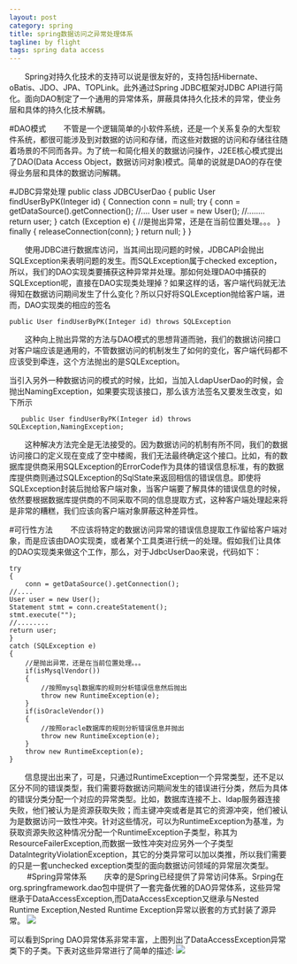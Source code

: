 ```yaml
---
layout: post
category: spring
title: spring数据访问之异常处理体系
tagline: by flight
tags: spring data access
---
```

　　Spring对持久化技术的支持可以说是很友好的，支持包括Hibernate、oBatis、JDO、JPA、TOPLink。此外通过Spring JDBC框架对JDBC API进行简化。面向DAO制定了一个通用的异常体系，屏蔽具体持久化技术的异常，使业务层和具体的持久化技术解耦。

<!--more-->

#DAO模式
　　不管是一个逻辑简单的小软件系统，还是一个关系复杂的大型软件系统，都很可能涉及到对数据的访问和存储，而这些对数据的访问和存储往往随着场景的不同而各异。为了统一和简化相关的数据访问操作，J2EE核心模式提出了DAO(Data Access Object，数据访问对象)模式。简单的说就是DAO的存在使得业务层和具体的数据访问解耦。

#JDBC异常处理
    public class JDBCUserDao {
     public User findUserByPK(Integer id)
    {
        Connection conn = null;
        try
        {
            conn = getDataSource().getConnection();
            //....
            User user = new User();
            //........
            return user;
        } 
        catch (Exception e)
        {
            //是抛出异常，还是在当前位置处理。。。
        }
        finally
        {
            releaseConnection(conn);
        }
        return null;
    }
    }
    
　　使用JDBC进行数据库访问，当其间出现问题的时候，JDBCAPI会抛出SQLException来表明问题的发生。而SQLException属于checked     exception，所以，我们的DAO实现类要捕获这种异常并处理。那如何处理DAO中捕获的SQLException呢，直接在DAO实现类处理掉？如果这样的话，客户端代码就无法得知在数据访问期间发生了什么变化？所以只好将SQLException抛给客户端，进而，DAO实现类的相应的签名

    public User findUserByPK(Integer id) throws SQLException
    
　　这种向上抛出异常的方法与DAO模式的思想背道而驰，我们的数据访问接口对客户端应该是通用的，不管数据访问的机制发生了如何的变化，客户端代码都不应该受到牵连，这个方法抛出的是SQLException。

当引入另外一种数据访问的模式的时候，比如，当加入LdapUserDao的时候，会抛出NamingException，如果要实现该接口，那么该方法签名又要发生改变，如下所示

       public User findUserByPK(Integer id) throws SQLException,NamingException;

　　这种解决方法完全是无法接受的。因为数据访问的机制有所不同，我们的数据访问接口的定义现在变成了空中楼阁，我们无法最终确定这个接口。比如，有的数据库提供商采用SQLException的ErrorCode作为具体的错误信息标准，有的数据库提供商则通过SQLException的SqlState来返回相信的错误信息。即使将SQLException封装后抛给客户端对象，当客户端要了解具体的错误信息的时候，依然要根据数据库提供商的不同采取不同的信息提取方式，这种客户端处理起来将是非常的糟糕，我们应该向客户端对象屏蔽这种差异性。

#可行性方法
　　不应该将特定的数据访问异常的错误信息提取工作留给客户端对象，而是应该由DAO实现类，或者某个工具类进行统一的处理。假如我们让具体的DAO实现类来做这个工作，那么，对于JdbcUserDao来说，代码如下： 
　　

    try
    {
        conn = getDataSource().getConnection();
    //....
    User user = new User();
    Statement stmt = conn.createStatement();
    stmt.execute("");
    //........
    return user;
    } 
    catch (SQLException e)
    {
        //是抛出异常，还是在当前位置处理。。。
        if(isMysqlVendor())
        {
            //按照mysql数据库的规则分析错误信息然后抛出
            throw new RuntimeException(e);
        }
        if(isOracleVendor())
        {
            //按照oracle数据库的规则分析错误信息并抛出
            throw new RuntimeException(e);
        }
        throw new RuntimeException(e);
    }
    
　　信息提出出来了，可是，只通过RuntimeException一个异常类型，还不足以区分不同的错误类型，我们需要将数据访问期间发生的错误进行分类，然后为具体的错误分类分配一个对应的异常类型。比如，数据库连接不上、ldap服务器连接失败，他们被认为是资源获取失败；而主键冲突或者是其它的资源冲突，他们被认为是数据访问一致性冲突。针对这些情况，可以为RuntimeException为基准，为获取资源失败这种情况分配一个RuntimeException子类型，称其为ResourceFailerException,而数据一致性冲突对应另外一个子类型DataIntegrityViolationException，其它的分类异常可以加以类推，所以我们需要的只是一套unchecked exception类型的面向数据访问领域的异常层次类型。
　　
#Spring异常体系
　　庆幸的是Spring已经提供了异常访问体系。Srping在org.springframework.dao包中提供了一套完备优雅的DAO异常体系，这些异常继承于DataAccessException,而DataAccessException又继承与Nested Runtime Exception,Nested Runtime Exception异常以嵌套的方式封装了源异常。
![](http://i.imgur.com/1um6FRH.png)

可以看到Spring DAO异常体系非常丰富，上图列出了DataAccessException异常类下的子类。下表对这些异常进行了简单的描述:
![](http://i.imgur.com/vqlnbFg.png)
